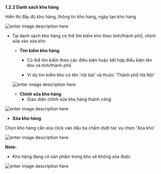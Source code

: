 



**1.2.2 Danh sách kho hàng**

Hiển thị đầy đủ kho hàng, thông tin kho hàng, ngày tạo kho hàng

![enter image description here](https://static8.muarecdn.com/original/muare/images/2021/09/22/6086643_screenshot-45.png)

- Tại danh sách kho hàng có thể tìm kiếm kho theo tỉnh/thành phố, chỉnh sửa vào xóa kho

  + **Tìm kiếm kho hàng**
    - Có thể tìm kiếm theo các điều kiện hoặc kết hợp điều kiện tên kho và tỉnh/thành phố

    -  Ví dụ tìm kiếm kho có tên 'nội bài' và thuộc 'Thành phố Hà Nội'
     
  ![enter image description here](https://static8.muarecdn.com/original/muare/images/2021/04/08/5908290_screenshot-98.png)

  + **Chỉnh sửa kho hàng**
     - Giao diện chỉnh sửa kho hàng thành công
	 
![enter image description here](https://static8.muarecdn.com/original/muare/images/2021/09/22/6086644_screenshot-46.png)   

+ **Xóa kho hàng**


Chọn kho hàng cần xóa  click vào dấu ba chấm dưới tác vụ chọn 'Xóa kho'

![enter image description here](https://static8.muarecdn.com/original/muare/images/2021/09/22/6086675_screenshot-47.png)

**Note:**
- Kho hàng đang có sản phẩm trong kho sẽ không xóa được 

![enter image description here](https://static8.muarecdn.com/original/muare/images/2021/09/22/6086686_screenshot-48.png)


     
